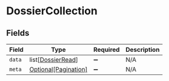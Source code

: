 # DossierCollection


## Fields

| Field                                                     | Type                                                      | Required                                                  | Description                                               |
| --------------------------------------------------------- | --------------------------------------------------------- | --------------------------------------------------------- | --------------------------------------------------------- |
| `data`                                                    | list[[DossierRead](../../models/shared/dossierread.md)]   | :heavy_minus_sign:                                        | N/A                                                       |
| `meta`                                                    | [Optional[Pagination]](../../models/shared/pagination.md) | :heavy_minus_sign:                                        | N/A                                                       |